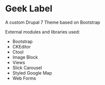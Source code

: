 # Geek Label

A custom Drupal 7 Theme based on Bootstrap

External modules and libraries used:
- Bootstrap
- CKEditor
- Ctool
- Image Block
- Views
- Slick Carousel
- Styled Google Map
- Web Forms